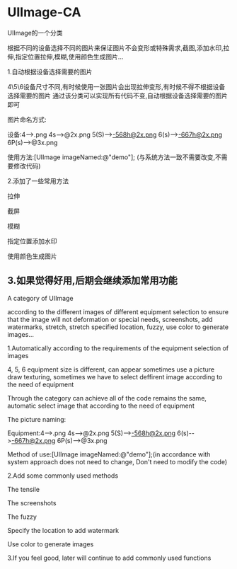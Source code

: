 # UIImage-CA
UIImage的一个分类

根据不同的设备选择不同的图片来保证图片不会变形或特殊需求,截图,添加水印,拉伸,指定位置拉伸,模糊,使用颜色生成图片...

1.自动根据设备选择需要的图片

4\5\6设备尺寸不同,有时候使用一张图片会出现拉伸变形,有时候不得不根据设备选择需要的图片
通过该分类可以实现所有代码不变,自动根据设备选择需要的图片即可

图片命名方式: 

设备:4-->.png   4s-->@2x.png   5(S)-->-568h@2x.png    6(s)-->-667h@2x.png   6P(s)-->@3x.png

使用方法:[UIImage imageNamed:@"demo"];  (与系统方法一致不需要改变,不需要修改代码)

2.添加了一些常用方法

拉伸

截屏

模糊

指定位置添加水印

使用颜色生成图片

3.如果觉得好用,后期会继续添加常用功能
------------------------------------------------------------------------------------
A category of UIImage

according to the different images of different equipment selection to ensure that the image will not deformation or special needs, screenshots, add watermarks, stretch, stretch specified location, fuzzy, use color to generate images...

1.Automatically according to the requirements of the equipment selection of images

4, 5, 6 equipment size is different, can appear sometimes use a picture draw texturing, sometimes we have to select deffirent image according to the need of equipment

Through the category can achieve all of the code remains the same, automatic select image that according to the need of
equipment

The picture naming:

Equipment:4-->.png   4s-->@2x.png   5(S)-->-568h@2x.png    6(s)-->-667h@2x.png   6P(s)-->@3x.png

Method of use:[UIImage imageNamed:@"demo"];(in accordance with system approach does not need to change, Don't need to modify the code)

2.Add some commonly used methods

The tensile

The screenshots

The fuzzy

Specify the location to add watermark

Use color to generate images

3.If you feel good, later will continue to add commonly used functions
